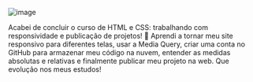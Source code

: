 ![image](https://github.com/user-attachments/assets/79956b31-dbef-412c-af0c-20a1e91b2942)


Acabei de concluir o curso de HTML e CSS: trabalhando com responsividade e publicação de projetos! 🎉 Aprendi a tornar meu site responsivo para diferentes telas, usar a Media Query, criar uma conta no GitHub para armazenar meu código na nuvem, entender as medidas absolutas e relativas e finalmente publicar meu projeto na web. Que evolução nos meus estudos!
